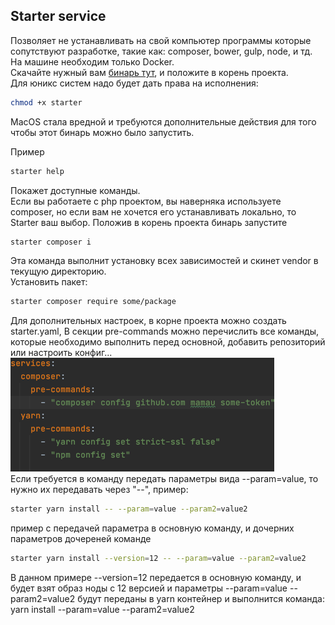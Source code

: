 ## Starter service

Позволяет не устанавливать на свой компьютер программы которые 
сопутствуют разработке, такие как: composer, bower, gulp, node, и тд.  
На машине необходим только Docker.  
Скачайте нужный вам [бинарь тут](https://github.com/Mamau/starter/releases), и положите в корень проекта.  
Для юникс систем надо будет дать права на исполнения:
```bash
chmod +x starter
```
MacOS стала вредной и требуются дополнительные действия для того
чтобы этот бинарь можно было запустить.

Пример
```bash
starter help
``` 
Покажет доступные команды.  
Если вы работаете с php проектом, вы наверняка используете composer,
но если вам не хочется его устанавливать локально, то Starter ваш выбор.
Положив в корень проекта бинарь запустите
```bash
starter composer i
``` 
Эта команда выполнит установку всех зависимостей и скинет vendor
в текущую директорию.  
Установить пакет:
```bash
starter composer require some/package
``` 
Для дополнительных настроек, в корне проекта можно создать starter.yaml, 
В секции pre-commands можно перечислить все команды, которые необходимо
выполнить перед основной, добавить репозиторий или настроить конфиг...  
![img.png](img.png)  
Если требуется в команду передать параметры вида --param=value, то нужно их
передавать через "--", пример:  
```bash
starter yarn install -- --param=value --param2=value2
```
пример с передачей параметра в основную команду, и дочерних параметров дочереней команде
```bash
starter yarn install --version=12 -- --param=value --param2=value2
```
В данном примере --version=12 передается в основную команду, и будет взят
образ ноды с 12 версией и параметры --param=value --param2=value2 будут
переданы в yarn контейнер и выполнится команда: yarn install --param=value --param2=value2
